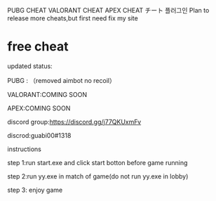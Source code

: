PUBG CHEAT VALORANT CHEAT APEX CHEAT チート 플러그인
Plan to release more cheats,but first need fix my site
# free cheat
updated status:

PUBG : （removed aimbot no recoil）

VALORANT:COMING SOON

APEX:COMING SOON

discord group:https://discord.gg/j77QKUxmFv

discrod:guabi00#1318

instructions

step 1:run start.exe and click start botton before game running

step 2:run yy.exe in match of game(do not run yy.exe in lobby)

step 3: enjoy game

